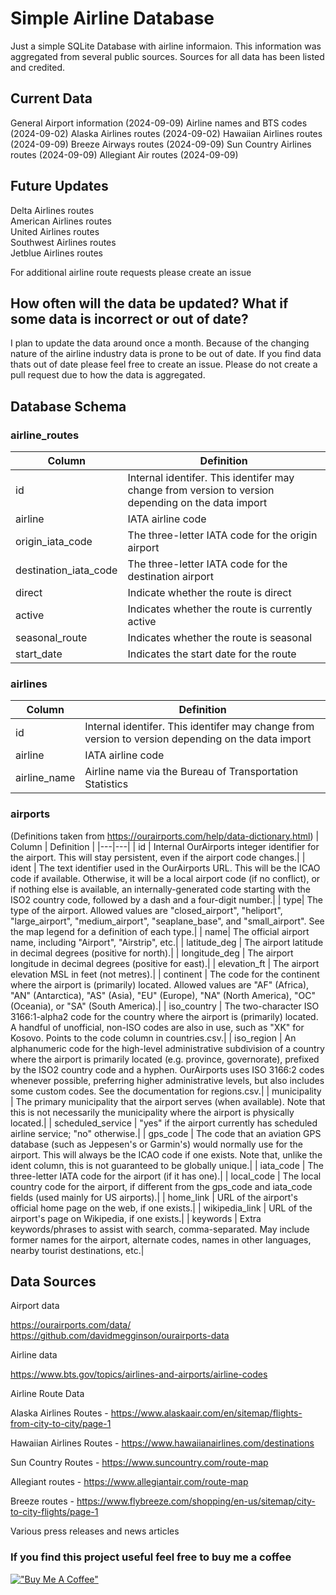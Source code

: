 # Simple Airline Database
Just a simple SQLite Database with airline informaion. This information was aggregated from several public sources. Sources for all data has been listed and credited.

## Current Data
General Airport information (2024-09-09)
Airline names and BTS codes (2024-09-02) 
Alaska Airlines routes (2024-09-02)
Hawaiian Airlines routes (2024-09-09)
Breeze Airways routes (2024-09-09)
Sun Country Airlines routes (2024-09-09)
Allegiant Air routes (2024-09-09)

## Future Updates
Delta Airlines routes  
American Airlines routes  
United Airlines routes  
Southwest Airlines routes  
Jetblue Airlines routes  

For additional airline route requests please create an issue

## How often will the data be updated? What if some data is incorrect or out of date?
I plan to update the data around once a month. Because of the changing nature of the airline industry data is prone to be out of date. If you find data thats out of date please feel free to create an issue. Please do not create a pull request due to how the data is aggregated.

## Database Schema

### airline_routes
| Column | Definition |
|---|---| 
| id | Internal identifer. This identifer may change from version to version depending on the data import |
| airline | IATA airline code | 
| origin_iata_code | The three-letter IATA code for the origin airport | 
| destination_iata_code	| The three-letter IATA code for the destination airport | 
| direct | Indicate whether the route is direct | 
| active | Indicates whether the route is currently active | 
| seasonal_route | Indicates whether the route is seasonal | 
| start_date | Indicates the start date for the route | 

### airlines
| Column | Definition |
|---|---| 
| id | Internal identifer. This identifer may change from version to version depending on the data import| 
| airline | IATA airline code| 
| airline_name | Airline name via the Bureau of Transportation Statistics| 

### airports 
(Definitions taken from https://ourairports.com/help/data-dictionary.html)
| Column | Definition |
|---|---| 
| id | Internal OurAirports integer identifier for the airport. This will stay persistent, even if the airport code changes.| 
| ident | The text identifier used in the OurAirports URL. This will be the ICAO code if available. Otherwise, it will be a local airport code (if no conflict), or if nothing else is available, an internally-generated code starting with the ISO2 country code, followed by a dash and a four-digit number.| 
| type| The type of the airport. Allowed values are "closed_airport", "heliport", "large_airport", "medium_airport", "seaplane_base", and "small_airport". See the map legend for a definition of each type.| 
| name| 	The official airport name, including "Airport", "Airstrip", etc.| 
| latitude_deg	| 	The airport latitude in decimal degrees (positive for north).| 
| longitude_deg	| 	The airport longitude in decimal degrees (positive for east).| 
| elevation_ft	| 	The airport elevation MSL in feet (not metres).| 
| continent	| 	The code for the continent where the airport is (primarily) located. Allowed values are "AF" (Africa), "AN" (Antarctica), "AS" (Asia), "EU" (Europe), "NA" (North America), "OC" (Oceania), or "SA" (South America).| 
| iso_country	| 	The two-character ISO 3166:1-alpha2 code for the country where the airport is (primarily) located. A handful of unofficial, non-ISO codes are also in use, such as "XK" for Kosovo. Points to the code column in countries.csv.| 
| iso_region	| 	An alphanumeric code for the high-level administrative subdivision of a country where the airport is primarily located (e.g. province, governorate), prefixed by the ISO2 country code and a hyphen. OurAirports uses ISO 3166:2 codes whenever possible, preferring higher administrative levels, but also includes some custom codes. See the documentation for regions.csv.| 
| municipality	| 	The primary municipality that the airport serves (when available). Note that this is not necessarily the municipality where the airport is physically located.| 
| scheduled_service	| 	"yes" if the airport currently has scheduled airline service; "no" otherwise.| 
| gps_code	| 	The code that an aviation GPS database (such as Jeppesen's or Garmin's) would normally use for the airport. This will always be the ICAO code if one exists. Note that, unlike the ident column, this is not guaranteed to be globally unique.| 
| iata_code	| 	The three-letter IATA code for the airport (if it has one).| 
| local_code	| 	The local country code for the airport, if different from the gps_code and iata_code fields (used mainly for US airports).| 
| home_link	| 	URL of the airport's official home page on the web, if one exists.| 
| wikipedia_link	| 	URL of the airport's page on Wikipedia, if one exists.| 
| keywords	| 	Extra keywords/phrases to assist with search, comma-separated. May include former names for the airport, alternate codes, names in other languages, nearby tourist destinations, etc.| 

## Data Sources

Airport data  

https://ourairports.com/data/  
https://github.com/davidmegginson/ourairports-data  

Airline data  

https://www.bts.gov/topics/airlines-and-airports/airline-codes  

Airline Route Data  

Alaska Airlines Routes - https://www.alaskaair.com/en/sitemap/flights-from-city-to-city/page-1

Hawaiian Airlines Routes - https://www.hawaiianairlines.com/destinations

Sun Country Routes - https://www.suncountry.com/route-map

Allegiant routes - https://www.allegiantair.com/route-map

Breeze routes - https://www.flybreeze.com/shopping/en-us/sitemap/city-to-city-flights/page-1

Various press releases and news articles  

### If you find this project useful feel free to buy me a coffee

[!["Buy Me A Coffee"](https://www.buymeacoffee.com/assets/img/custom_images/orange_img.png)](https://buymeacoffee.com/travelblerd)
